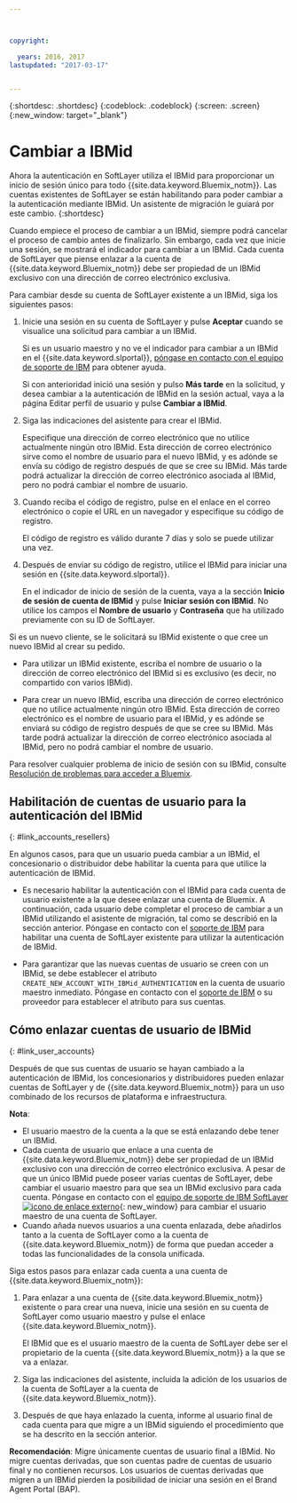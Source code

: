 ```yaml
---



copyright:

  years: 2016, 2017
lastupdated: "2017-03-17"


---
```


{:shortdesc: .shortdesc}
{:codeblock: .codeblock}
{:screen: .screen}
{:new_window: target="_blank"}

# Cambiar a IBMid
Ahora la autenticación en SoftLayer utiliza el IBMid para proporcionar un inicio de sesión único para todo {{site.data.keyword.Bluemix_notm}}. Las cuentas existentes de SoftLayer se están habilitando para poder cambiar a la autenticación mediante IBMid. Un asistente de migración le guiará por este cambio. 
{:shortdesc}

Cuando empiece el proceso de cambiar a un IBMid, siempre podrá cancelar el proceso de cambio antes de finalizarlo. Sin embargo, cada vez que inicie una sesión, se mostrará el indicador para cambiar a un IBMid. Cada cuenta de SoftLayer que piense enlazar a la cuenta de {{site.data.keyword.Bluemix_notm}} debe ser propiedad de un IBMid exclusivo con una dirección de correo electrónico exclusiva.

Para cambiar desde su cuenta de SoftLayer existente a un IBMid, siga los siguientes pasos:
1. Inicie una sesión en su cuenta de SoftLayer y pulse **Aceptar** cuando se visualice una solicitud para cambiar a un IBMid.

   Si es un usuario maestro y no ve el indicador para cambiar a un IBMid en el {{site.data.keyword.slportal}}, [póngase en contacto con el equipo de soporte de IBM](/docs/support/index.html#contacting-support) para obtener ayuda.
  
   Si con anterioridad inició una sesión y pulso **Más tarde** en la solicitud, y desea cambiar a la autenticación de IBMid en la sesión actual, vaya a la página Editar perfil de usuario y pulse **Cambiar a IBMid**.

2. Siga las indicaciones del asistente para crear el IBMid. 

   Especifique una dirección de correo electrónico que no utilice actualmente ningún otro IBMid. Esta dirección de correo electrónico sirve como el nombre de usuario para el nuevo IBMid, y es adónde se envía su código de registro después de que se cree su IBMid. Más tarde podrá actualizar la dirección de correo electrónico asociada al IBMid, pero no podrá cambiar el nombre de usuario.

3. Cuando reciba el código de registro, pulse en el enlace en el correo electrónico o copie el URL en un navegador y especifique su código de registro.

   El código de registro es válido durante 7 días y solo se puede utilizar una vez.
  
4. Después de enviar su código de registro, utilice el IBMid para iniciar una sesión en {{site.data.keyword.slportal}}.

   En el indicador de inicio de sesión de la cuenta, vaya a la sección **Inicio de sesión de cuenta de IBMid** y pulse **Iniciar sesión con IBMid**. No utilice los campos el **Nombre de usuario** y **Contraseña** que ha utilizado previamente con su ID de SoftLayer.

Si es un nuevo cliente, se le solicitará su IBMid existente o que cree un nuevo IBMid al crear su pedido. 
  * Para utilizar un IBMid existente, escriba el nombre de usuario o la dirección de correo electrónico del IBMid si es exclusivo (es decir, no compartido con varios IBMid).
  
  * Para crear un nuevo IBMid, escriba una dirección de correo electrónico que no utilice actualmente ningún otro IBMid. Esta dirección de correo electrónico es el nombre de usuario para el IBMid, y es adónde se enviará su código de registro después de que se cree su IBMid. Más tarde podrá actualizar la dirección de correo electrónico asociada al IBMid, pero no podrá cambiar el nombre de usuario. 
  
Para resolver cualquier problema de inicio de sesión con su IBMid, consulte [Resolución de problemas para acceder a Bluemix](/docs/troubleshoot/ts_accessing.html#accessing).

## Habilitación de cuentas de usuario para la autenticación del IBMid
{: #link_accounts_resellers}

En algunos casos, para que un usuario pueda cambiar a un IBMid, el concesionario o distribuidor debe habilitar la cuenta para que utilice la autenticación de IBMid. 

  * Es necesario habilitar la autenticación con el IBMid para cada cuenta de usuario existente a la que desee enlazar una cuenta de Bluemix. A continuación, cada usuario debe completar el proceso de cambiar a un IBMid utilizando el asistente de migración, tal como se describió en la sección anterior. Póngase en contacto con el [soporte de IBM](/docs/support/index.html#contacting-support) para habilitar una cuenta de SoftLayer existente para utilizar la autenticación de IBMid. 
  
  * Para garantizar que las nuevas cuentas de usuario se creen con un IBMid, se debe establecer el atributo `CREATE_NEW_ACCOUNT_WITH_IBMid_AUTHENTICATION` en la cuenta de usuario maestro inmediato. Póngase en contacto con el [soporte de IBM](/docs/support/index.html#contacting-support) o su proveedor para establecer el atributo para sus cuentas.  

## Cómo enlazar cuentas de usuario de IBMid
{: #link_user_accounts}

Después de que sus cuentas de usuario se hayan cambiado a la autenticación de IBMid, los concesionarios y distribuidores pueden enlazar cuentas de SoftLayer y de {{site.data.keyword.Bluemix_notm}} para un uso combinado de los recursos de plataforma e infraestructura.

**Nota**:
  * El usuario maestro de la cuenta a la que se está enlazando debe tener un IBMid.
  * Cada cuenta de usuario que enlace a una cuenta de {{site.data.keyword.Bluemix_notm}} debe ser propiedad de un IBMid exclusivo con una dirección de correo electrónico exclusiva. A pesar de que un único IBMid puede poseer varias cuentas de SoftLayer, debe cambiar el usuario maestro para que sea un IBMid exclusivo para cada cuenta. Póngase en contacto con el [equipo de soporte de IBM SoftLayer ![icono de enlace externo](../icons/launch-glyph.svg)](https://knowledgelayer.softlayer.com/topic/support){: new_window} para cambiar el usuario maestro de una cuenta de SoftLayer.
  * Cuando añada nuevos usuarios a una cuenta enlazada, debe añadirlos tanto a la cuenta de SoftLayer como a la cuenta de {{site.data.keyword.Bluemix_notm}} de forma que puedan acceder a todas las funcionalidades de la consola unificada. 
  
Siga estos pasos para enlazar cada cuenta a una cuenta de {{site.data.keyword.Bluemix_notm}}:
1. Para enlazar a una cuenta de {{site.data.keyword.Bluemix_notm}} existente o para crear una nueva, inicie una sesión en su cuenta de SoftLayer como usuario maestro y pulse el enlace {{site.data.keyword.Bluemix_notm}}.

   El IBMid que es el usuario maestro de la cuenta de SoftLayer debe ser el propietario de la cuenta {{site.data.keyword.Bluemix_notm}} a la que se va a enlazar. 
   
2. Siga las indicaciones del asistente, incluida la adición de los usuarios de la cuenta de SoftLayer a la cuenta de {{site.data.keyword.Bluemix_notm}}.
3. Después de que haya enlazado la cuenta, informe al usuario final de cada cuenta para que migre a un IBMid siguiendo el procedimiento que se ha descrito en la sección anterior.

**Recomendación**: Migre únicamente cuentas de usuario final a IBMid. No migre cuentas derivadas, que son cuentas padre de cuentas de usuario final y no contienen recursos. Los usuarios de cuentas derivadas que migren a un IBMid pierden la posibilidad de iniciar una sesión en el Brand Agent Portal (BAP).  
  
